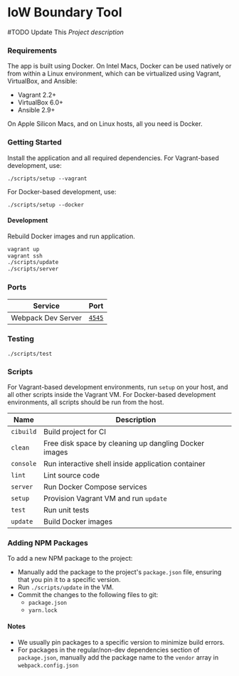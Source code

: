 # IoW Boundary Tool

#TODO Update This
*Project description*

### Requirements
The app is built using Docker. On Intel Macs, Docker can be used natively or
from within a Linux environment, which can be virtualized using Vagrant,
VirtualBox, and Ansible:

* Vagrant 2.2+
* VirtualBox 6.0+
* Ansible 2.9+

On Apple Silicon Macs, and on Linux hosts, all you need is Docker.

### Getting Started

Install the application and all required dependencies.
For Vagrant-based development, use:

```console
./scripts/setup --vagrant
```

For Docker-based development, use:

```console
./scripts/setup --docker
```

#### Development

Rebuild Docker images and run application.

```sh
vagrant up
vagrant ssh
./scripts/update
./scripts/server
```

### Ports

| Service            | Port                            |
| ------------------ | ------------------------------- |
| Webpack Dev Server | [`4545`](http://localhost:4545) |

### Testing

```
./scripts/test
```

### Scripts
For Vagrant-based development environments, run `setup` on your host, and all
other scripts inside the Vagrant VM. For Docker-based development environments,
all scripts should be run from the host.

| Name           | Description                                                   |
| -------------- | ------------------------------------------------------------- |
| `cibuild`      | Build project for CI                                          |
| `clean`        | Free disk space by cleaning up dangling Docker images         |
| `console`      | Run interactive shell inside application container            |
| `lint`         | Lint source code                                              |
| `server`       | Run Docker Compose services                                   |
| `setup`        | Provision Vagrant VM and run `update`                         |
| `test`         | Run unit tests                                                |
| `update`       | Build Docker images                                           |

### Adding NPM Packages

To add a new NPM package to the project:

- Manually add the package to the project's `package.json` file, ensuring that you
pin it to a specific version.
- Run `./scripts/update` in the VM.
- Commit the changes to the following files to git:
    - `package.json`
    - `yarn.lock`

#### Notes

* We usually pin packages to a specific version to minimize build errors.
* For packages in the regular/non-dev dependencies section of `package.json`,
  manually add the package name to the `vendor` array in `webpack.config.json`
